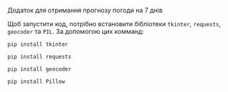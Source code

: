 Додаток для отримання прогнозу погоди на 7 днів

Щоб запустити код, потрібно встановити бібліотеки `tkinter`, `requests`, `geocoder` та `PIL`. За допомогою цих комманд:

```
pip install tkinter
```

```
pip install requests
```

```
pip install geocoder
```

```
pip install Pillow
```